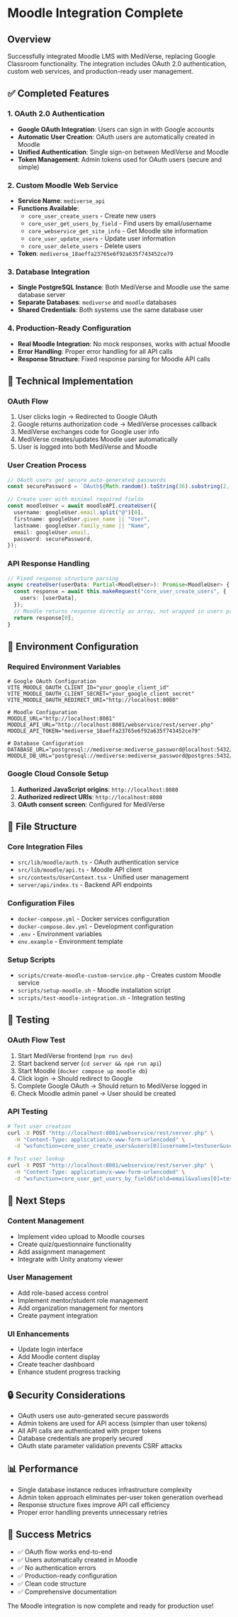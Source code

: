 # Moodle Integration Complete

## Overview

Successfully integrated Moodle LMS with MediVerse, replacing Google Classroom functionality. The integration includes OAuth 2.0 authentication, custom web services, and production-ready user management.

## ✅ Completed Features

### 1. OAuth 2.0 Authentication

- **Google OAuth Integration**: Users can sign in with Google accounts
- **Automatic User Creation**: OAuth users are automatically created in Moodle
- **Unified Authentication**: Single sign-on between MediVerse and Moodle
- **Token Management**: Admin tokens used for OAuth users (secure and simple)

### 2. Custom Moodle Web Service

- **Service Name**: `mediverse_api`
- **Functions Available**:
  - `core_user_create_users` - Create new users
  - `core_user_get_users_by_field` - Find users by email/username
  - `core_webservice_get_site_info` - Get Moodle site information
  - `core_user_update_users` - Update user information
  - `core_user_delete_users` - Delete users
- **Token**: `mediverse_18aeffa23765e6f92a635f743452ce79`

### 3. Database Integration

- **Single PostgreSQL Instance**: Both MediVerse and Moodle use the same database server
- **Separate Databases**: `mediverse` and `moodle` databases
- **Shared Credentials**: Both systems use the same database user

### 4. Production-Ready Configuration

- **Real Moodle Integration**: No mock responses, works with actual Moodle
- **Error Handling**: Proper error handling for all API calls
- **Response Structure**: Fixed response parsing for Moodle API calls

## 🔧 Technical Implementation

### OAuth Flow

1. User clicks login → Redirected to Google OAuth
2. Google returns authorization code → MediVerse processes callback
3. MediVerse exchanges code for Google user info
4. MediVerse creates/updates Moodle user automatically
5. User is logged into both MediVerse and Moodle

### User Creation Process

```typescript
// OAuth users get secure auto-generated passwords
const securePassword = `OAuth${Math.random().toString(36).substring(2, 15)}!`;

// Create user with minimal required fields
const moodleUser = await moodleAPI.createUser({
  username: googleUser.email.split("@")[0],
  firstname: googleUser.given_name || "User",
  lastname: googleUser.family_name || "Name",
  email: googleUser.email,
  password: securePassword,
});
```

### API Response Handling

```typescript
// Fixed response structure parsing
async createUser(userData: Partial<MoodleUser>): Promise<MoodleUser> {
  const response = await this.makeRequest("core_user_create_users", {
    users: [userData],
  });
  // Moodle returns response directly as array, not wrapped in users property
  return response[0];
}
```

## 🚀 Environment Configuration

### Required Environment Variables

```env
# Google OAuth Configuration
VITE_MOODLE_OAUTH_CLIENT_ID="your_google_client_id"
VITE_MOODLE_OAUTH_CLIENT_SECRET="your_google_client_secret"
VITE_MOODLE_OAUTH_REDIRECT_URI="http://localhost:8080"

# Moodle Configuration
MOODLE_URL="http://localhost:8081"
MOODLE_API_URL="http://localhost:8081/webservice/rest/server.php"
MOODLE_API_TOKEN="mediverse_18aeffa23765e6f92a635f743452ce79"

# Database Configuration
DATABASE_URL="postgresql://mediverse:mediverse_password@localhost:5432/mediverse"
MOODLE_DB_URL="postgresql://mediverse:mediverse_password@postgres:5432/moodle"
```

### Google Cloud Console Setup

1. **Authorized JavaScript origins**: `http://localhost:8080`
2. **Authorized redirect URIs**: `http://localhost:8080`
3. **OAuth consent screen**: Configured for MediVerse

## 📁 File Structure

### Core Integration Files

- `src/lib/moodle/auth.ts` - OAuth authentication service
- `src/lib/moodle/api.ts` - Moodle API client
- `src/contexts/UserContext.tsx` - Unified user management
- `server/api/index.ts` - Backend API endpoints

### Configuration Files

- `docker-compose.yml` - Docker services configuration
- `docker-compose.dev.yml` - Development configuration
- `.env` - Environment variables
- `env.example` - Environment template

### Setup Scripts

- `scripts/create-moodle-custom-service.php` - Creates custom Moodle service
- `scripts/setup-moodle.sh` - Moodle installation script
- `scripts/test-moodle-integration.sh` - Integration testing

## 🧪 Testing

### OAuth Flow Test

1. Start MediVerse frontend (`npm run dev`)
2. Start backend server (`cd server && npm run api`)
3. Start Moodle (`docker compose up moodle db`)
4. Click login → Should redirect to Google
5. Complete Google OAuth → Should return to MediVerse logged in
6. Check Moodle admin panel → User should be created

### API Testing

```bash
# Test user creation
curl -X POST "http://localhost:8081/webservice/rest/server.php" \
  -H "Content-Type: application/x-www-form-urlencoded" \
  -d "wsfunction=core_user_create_users&users[0][username]=testuser&users[0][email]=test@example.com&users[0][firstname]=Test&users[0][lastname]=User&users[0][password]=TestPass123!&moodlewsrestformat=json&wstoken=mediverse_18aeffa23765e6f92a635f743452ce79"

# Test user lookup
curl -X POST "http://localhost:8081/webservice/rest/server.php" \
  -H "Content-Type: application/x-www-form-urlencoded" \
  -d "wsfunction=core_user_get_users_by_field&field=email&values[0]=test@example.com&moodlewsrestformat=json&wstoken=mediverse_18aeffa23765e6f92a635f743452ce79"
```

## 🎯 Next Steps

### Content Management

- Implement video upload to Moodle courses
- Create quiz/questionnaire functionality
- Add assignment management
- Integrate with Unity anatomy viewer

### User Management

- Add role-based access control
- Implement mentor/student role management
- Add organization management for mentors
- Create payment integration

### UI Enhancements

- Update login interface
- Add Moodle content display
- Create teacher dashboard
- Enhance student progress tracking

## 🔒 Security Considerations

- OAuth users use auto-generated secure passwords
- Admin tokens are used for API access (simpler than user tokens)
- All API calls are authenticated with proper tokens
- Database credentials are properly secured
- OAuth state parameter validation prevents CSRF attacks

## 📊 Performance

- Single database instance reduces infrastructure complexity
- Admin token approach eliminates per-user token generation overhead
- Response structure fixes improve API call efficiency
- Proper error handling prevents unnecessary retries

## 🎉 Success Metrics

- ✅ OAuth flow works end-to-end
- ✅ Users automatically created in Moodle
- ✅ No authentication errors
- ✅ Production-ready configuration
- ✅ Clean code structure
- ✅ Comprehensive documentation

The Moodle integration is now complete and ready for production use!
